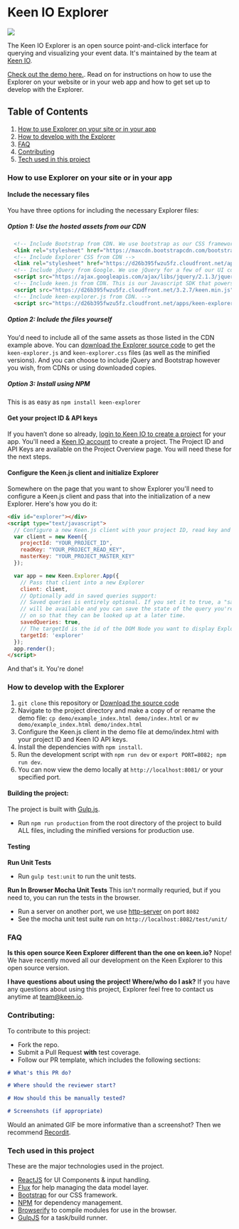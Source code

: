 # Keen IO Explorer

![](https://s3.amazonaws.com/keen_web_static/assets/img/keen-explorer-v2.0.0.png)

The Keen IO Explorer is an open source point-and-click interface for querying and visualizing your event data. It's maintained by the team at [Keen IO](https://keen.io/).

[Check out the demo here.](http://keen.github.io/explorer/). Read on for instructions on how to use the Explorer on your website or in your web app and how to get set up to develop with the Explorer.

## Table of Contents
1. [How to use Explorer on your site or in your app](#how-to-use-explorer-on-your-site-or-in-your-app)
2. [How to develop with the Explorer](#how-to-develop-with-the-explorer)
3. [FAQ](#faq)
4. [Contributing](#contributing)
5. [Tech used in this project](#tech-used-in-this-project)

### How to use Explorer on your site or in your app

#### Include the necessary files

You have three options for including the necessary Explorer files:

##### Option 1: Use the hosted assets from our CDN
```html
  <!-- Include Bootstrap from CDN. We use bootstrap as our CSS framework for Explorer -->
  <link rel="stylesheet" href="https://maxcdn.bootstrapcdn.com/bootstrap/3.3.5/css/bootstrap.min.css">
  <!-- Include Explorer CSS from CDN -->
  <link rel="stylesheet" href="https://d26b395fwzu5fz.cloudfront.net/apps/keen-explorer-2.0.0.min.css">
  <!-- Include jQuery from Google. We use jQuery for a few of our UI components, like calendar pickers. -->
  <script src="https://ajax.googleapis.com/ajax/libs/jquery/2.1.3/jquery.min.js"></script>
  <!-- Include keen.js from CDN. This is our Javascript SDK that powers querying and visualizations in Explorer. -->
  <script src="https://d26b395fwzu5fz.cloudfront.net/3.2.7/keen.min.js" type="text/javascript"></script>
  <!-- Include keen-explorer.js from CDN. -->
  <script src="https://d26b395fwzu5fz.cloudfront.net/apps/keen-explorer-2.0.0.min.js"></script>
```

##### Option 2: Include the files yourself
You'd need to include all of the same assets as those listed in the CDN example above. You can [download the Explorer source code](https://github.com/keen/explorer/archive/master.zip) to get the `keen-explorer.js` and `keen-explorer.css` files (as well as the minified versions). And you can choose to include jQuery and Bootstrap however you wish, from CDNs or using downloaded copies.

##### Option 3: Install using NPM
This is as easy as `npm install keen-explorer`


#### Get your project ID & API keys
If you haven’t done so already, [login to Keen IO to create a project](https://keen.io/add-project) for your app. You'll need a [Keen IO account](https://keen.io/signup?s=explorer) to create a project. The Project ID and API Keys are available on the Project Overview page. You will need these for the next steps.

#### Configure the Keen.js client and initialize Explorer
Somewhere on the page that you want to show Explorer you'll need to configure a Keen.js client and pass that into the initialization of a new Explorer. Here's how you do it:
```html
<div id="explorer"></div>
<script type="text/javascript">
  // Configure a new Keen.js client with your project ID, read key and master key.
  var client = new Keen({
    projectId: "YOUR_PROJECT_ID",
    readKey: "YOUR_PROJECT_READ_KEY",
    masterKey: "YOUR_PROJECT_MASTER_KEY"
  });

  var app = new Keen.Explorer.App({
    // Pass that client into a new Explorer
    client: client,
    // Optionally add in saved queries support:
    // Saved queries is entirely optional. If you set it to true, a "saved queries" feature
    // will be available and you can save the state of the query you're working
    // on so that they can be looked up at a later time.
    savedQueries: true,
    // The targetId is the id of the DOM Node you want to display Explorer inside.
    targetId: 'explorer'
  });
  app.render();
</script>
```

And that's it. You're done!

### How to develop with the Explorer

  1. `git clone` this repository or [Download the source code](https://github.com/keen/explorer/archive/master.zip)
  1. Navigate to the project directory and make a copy of or rename the demo file:
  `cp demo/example_index.html demo/index.html` or `mv demo/example_index.html demo/index.html`
  2. Configure the Keen.js client in the demo file at demo/index.html with your project ID and Keen IO API keys.
  3. Install the dependencies with `npm install`.
  4. Run the development script with `npm run dev` or `export PORT=8082; npm run dev`.
  5. You can now view the demo locally at `http://localhost:8081/` or your specified port.

#### Building the project:

The project is built with [Gulp.js](https://github.com/gulpjs/gulp).

* Run `npm run production` from the root directory of the project to build ALL files, including the minified versions for production use.

#### Testing

**Run Unit Tests**
* Run `gulp test:unit` to run the unit tests.

**Run In Browser Mocha Unit Tests**
This isn't normally requried, but if you need to, you can run the tests in the browser.

* Run a server on another port, we use [http-server](https://www.npmjs.org/package/http-server) on port `8082`
* See the mocha unit test suite run on `http://localhost:8082/test/unit/`

### FAQ

**Is this open source Keen Explorer different than the one on keen.io?**
Nope! We have recently moved all our development on the Keen Explorer to this open source version.  

**I have questions about using the project! Where/who do I ask?**
If you have any questions about using this project, Explorer feel free to contact us anytime at [team@keen.io](mailto:team@keen.io). 

### Contributing:
To contribute to this project:

* Fork the repo.
* Submit a Pull Request **with** test coverage.
* Follow our PR template, which includes the following sections:

```markdown
# What's this PR do?

# Where should the reviewer start?

# How should this be manually tested?

# Screenshots (if appropriate)
```

Would an animated GIF be more informative than a screenshot? Then we recommend [Recordit](http://recordit.co/).

### Tech used in this project

These are the major technologies used in the project.

* [ReactJS](http://facebook.github.io/react/) for UI Components & input handling.
* [Flux](http://facebook.github.io/flux/) for help managing the data model layer.
* [Bootstrap](http://getbootstrap.com/) for our CSS framework.
* [NPM](https://www.npmjs.org/) for dependency management.
* [Browserify](http://browserify.org/) to compile modules for use in the browser.
* [GulpJS](http://gulpjs.com/) for a task/build runner.

